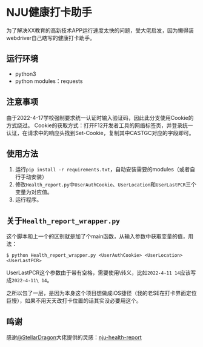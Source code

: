 # NJU健康打卡助手
为了解决XX教育的高新技术APP运行速度太快的问题，受大佬启发，因为懒得装webdriver自己瞎写的健康打卡助手。

## 运行环境
* python3
* python modules：requests

## 注意事项
由于2022-4-17学校强制要求统一认证时输入验证码，因此此分支使用Cookie的方式绕过。
Cookie的获取方式：打开F12开发者工具的网络标签页，并登录统一认证，在请求中的响应头找到Set-Cookie，复制其中CASTGC对应的字段即可。

## 使用方法
1. 运行`pip install -r requirements.txt`，自动安装需要的modules（或者自行手动安装）
2. 修改`Health_report.py`中`UserAuthCookie`、`UserLocation`和`UserLastPCR`三个变量为对应值。
3. 运行程序。

## 关于`Health_report_wrapper.py`
这个脚本和上一个的区别就是加了个main函数，从输入参数中获取变量的值，用法：
```plain
$ python Health_report_wrapper.py <UserAuthCookie> <UserLocation> <UserLastPCR>
```
UserLastPCR这个参数由于带有空格，需要使用\转义，比如`2022-4-11 14`应该写成`2022-4-11\ 14`。

之所以包了一层，是因为本身这个项目想做成iOS捷径（我的老SE在打卡界面定位巨慢），如果不用天天改打卡位置的话其实没必要用这个。

## 鸣谢
感谢[@StellarDragon](https://github.com/StellarDragon)大佬提供的灵感：[nju-health-report](https://github.com/StellarDragon/nju-health-report)

